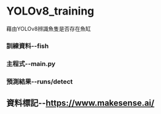 # YOLOv8_training
藉由YOLOv8辨識魚隻是否存在魚缸

### 訓練資料--fish
### 主程式--main.py
### 預測結果--runs/detect

## 資料標記--https://www.makesense.ai/
